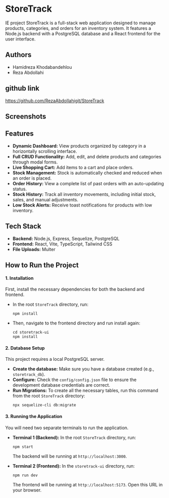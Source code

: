 # StoreTrack
IE project
StoreTrack is a full-stack web application designed to manage products, categories, and orders for an inventory system. 
It features a Node.js backend with a PostgreSQL database and a React frontend for the user interface.

## Authors
* Hamidreza Khodabandehlou
* Reza Abdollahi

## github link
https://github.com/RezaAbdollahigit/StoreTrack

## Screenshots



## Features
* **Dynamic Dashboard:** View products organized by category in a horizontally scrolling interface.
* **Full CRUD Functionality:** Add, edit, and delete products and categories through modal forms.
* **Live Shopping Cart:** Add items to a cart and place orders.
* **Stock Management:** Stock is automatically checked and reduced when an order is placed.
* **Order History:** View a complete list of past orders with an auto-updating status.
* **Stock History:** Track all inventory movements, including initial stock, sales, and manual adjustments.
* **Low Stock Alerts:** Receive toast notifications for products with low inventory.

## Tech Stack
* **Backend:** Node.js, Express, Sequelize, PostgreSQL
* **Frontend:** React, Vite, TypeScript, Tailwind CSS
* **File Uploads:** Multer


## How to Run the Project

#### 1. Installation
First, install the necessary dependencies for both the backend and frontend.

* In the root `StoreTrack` directory, run:
    ```shell
    npm install
    ```
* Then, navigate to the frontend directory and run install again:
    ```shell
    cd storetrack-ui
    npm install
    ```

#### 2. Database Setup
This project requires a local PostgreSQL server.

* **Create the database:** Make sure you have a database created (e.g., `storetrack_db`).
* **Configure:** Check the `config/config.json` file to ensure the development database credentials are correct.
* **Run Migrations:** To create all the necessary tables, run this command from the root `StoreTrack` directory:
    ```shell
    npx sequelize-cli db:migrate
    ```

#### 3. Running the Application
You will need two separate terminals to run the application.

* **Terminal 1 (Backend):** In the root `StoreTrack` directory, run:
    ```shell
    npm start
    ```
    The backend will be running at `http://localhost:3000`.

* **Terminal 2 (Frontend):** In the `storetrack-ui` directory, run:
    ```shell
    npm run dev
    ```
    The frontend will be running at `http://localhost:5173`. Open this URL in your browser.
